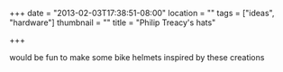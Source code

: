 +++
date = "2013-02-03T17:38:51-08:00"
location = ""
tags = ["ideas", "hardware"]
thumbnail = ""
title = "Philip Treacy's hats"

+++

would be fun to make some bike helmets inspired by these creations
